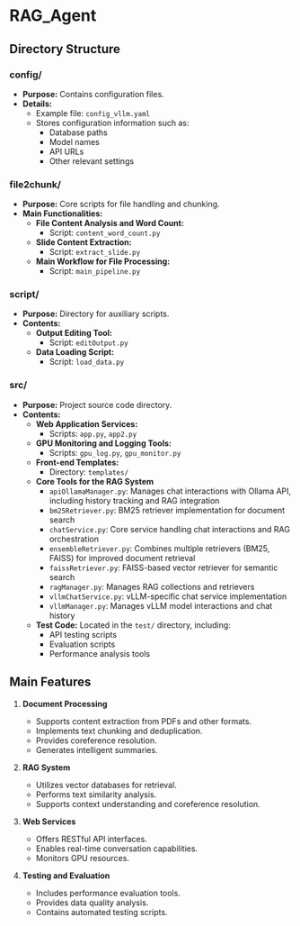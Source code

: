 # RAG_Agent

## Directory Structure

### config/
- **Purpose:** Contains configuration files.
- **Details:**
  - Example file: `config_vllm.yaml`
  - Stores configuration information such as:
    - Database paths
    - Model names
    - API URLs
    - Other relevant settings

### file2chunk/
- **Purpose:** Core scripts for file handling and chunking.
- **Main Functionalities:**
  - **File Content Analysis and Word Count:**  
    - Script: `content_word_count.py`
  - **Slide Content Extraction:**  
    - Script: `extract_slide.py`
  - **Main Workflow for File Processing:**  
    - Script: `main_pipeline.py`

### script/
- **Purpose:** Directory for auxiliary scripts.
- **Contents:**
  - **Output Editing Tool:**  
    - Script: `editOutput.py`
  - **Data Loading Script:**  
    - Script: `load_data.py`

### src/
- **Purpose:** Project source code directory.
- **Contents:**
  - **Web Application Services:**  
    - Scripts: `app.py`, `app2.py`
  - **GPU Monitoring and Logging Tools:**  
    - Scripts: `gpu_log.py`, `gpu_monitor.py`
  - **Front-end Templates:**  
    - Directory: `templates/`
  - **Core Tools for the RAG System**
    - `apiOllamaManager.py`: Manages chat interactions with Ollama API, including history tracking and RAG integration
    - `bm25Retriever.py`: BM25 retriever implementation for document search
    - `chatService.py`: Core service handling chat interactions and RAG orchestration
    - `ensembleRetriever.py`: Combines multiple retrievers (BM25, FAISS) for improved document retrieval
    - `faissRetriever.py`: FAISS-based vector retriever for semantic search
    - `ragManager.py`: Manages RAG collections and retrievers
    - `vllmChatService.py`: vLLM-specific chat service implementation
    - `vllmManager.py`: Manages vLLM model interactions and chat history
  - **Test Code:** Located in the `test/` directory, including:
    - API testing scripts
    - Evaluation scripts
    - Performance analysis tools

## Main Features

1. **Document Processing**
   - Supports content extraction from PDFs and other formats.
   - Implements text chunking and deduplication.
   - Provides coreference resolution.
   - Generates intelligent summaries.

2. **RAG System**
   - Utilizes vector databases for retrieval.
   - Performs text similarity analysis.
   - Supports context understanding and coreference resolution.

3. **Web Services**
   - Offers RESTful API interfaces.
   - Enables real-time conversation capabilities.
   - Monitors GPU resources.

4. **Testing and Evaluation**
   - Includes performance evaluation tools.
   - Provides data quality analysis.
   - Contains automated testing scripts.